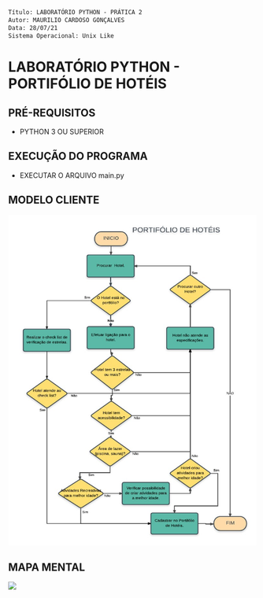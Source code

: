 ```
Título: LABORATÓRIO PYTHON - PRÁTICA 2
Autor: MAURILIO CARDOSO GONÇALVES
Data: 28/07/21
Sistema Operacional: Unix Like
```
# LABORATÓRIO PYTHON - PORTIFÓLIO DE HOTÉIS
## PRÉ-REQUISITOS
* PYTHON 3 OU SUPERIOR

## EXECUÇÃO DO PROGRAMA
* EXECUTAR O ARQUIVO main.py
  
## MODELO CLIENTE
![](app_resources/modelo_cliente.jpeg)

## MAPA MENTAL

![](app_resources/)
